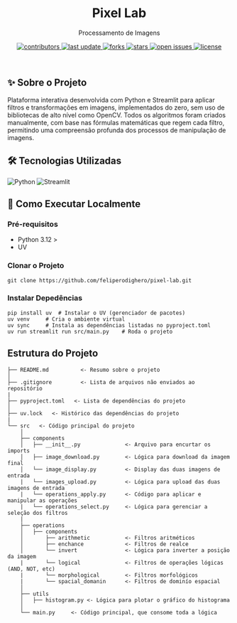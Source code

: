 <div align="center">

  <h1>Pixel Lab</h1>

  <p>
    Processamento de Imagens
  </p>

<p>
  <a href="https://github.com/feliperodighero/hotel-reservations/graphs/contributors">
    <img src="https://img.shields.io/github/contributors/feliperodighero/hotel-reservations" alt="contributors" />
  </a>
  <a href="">
    <img src="https://img.shields.io/github/last-commit/feliperodighero/hotel-reservations" alt="last update" />
  </a>
  <a href="https://github.com/feliperodighero/hotel-reservations/network/members">
    <img src="https://img.shields.io/github/forks/feliperodighero/hotel-reservations" alt="forks" />
  </a>
  <a href="https://github.com/feliperodighero/hotel-reservations/stargazers">
    <img src="https://img.shields.io/github/stars/feliperodighero/hotel-reservations" alt="stars" />
  </a>
  <a href="https://github.com/feliperodighero/hotel-reservations/issues/">
    <img src="https://img.shields.io/github/issues/feliperodighero/hotel-reservations" alt="open issues" />
  </a>
  <a href="https://github.com/feliperodighero/hotel-reservations/blob/master/LICENSE">
    <img src="https://img.shields.io/github/license/feliperodighero/hotel-reservations.svg" alt="license" />
  </a>
</p>
</div>
<br />

## ✨ Sobre o Projeto

Plataforma interativa desenvolvida com Python e Streamlit para aplicar filtros e transformações em imagens, implementados do zero, sem uso de bibliotecas de alto nível como OpenCV. Todos os algoritmos foram criados manualmente, com base nas fórmulas matemáticas que regem cada filtro, permitindo uma compreensão profunda dos processos de manipulação de imagens.

## 🛠 Tecnologias Utilizadas

<p>
  <img src="https://img.shields.io/badge/Python-3776AB?logo=python&logoColor=fff&style=for-the-badge" alt="Python" />
  <img src="https://img.shields.io/badge/Streamlit-FF4B4B?logo=streamlit&logoColor=fff&style=for-the-badge" alt="Streamlit" />
</p>


## 🚀 Como Executar Localmente

### Pré-requisitos

- Python 3.12 >
- UV

### Clonar o Projeto

`git clone https://github.com/feliperodighero/pixel-lab.git`

### Instalar Depedências

````
pip install uv  # Instalar o UV (gerenciador de pacotes)
uv venv     # Cria o ambiente virtual
uv sync     # Instala as dependências listadas no pyproject.toml
uv run streamlit run src/main.py    # Roda o projeto
````

## Estrutura do Projeto

```
├── README.md          <- Resumo sobre o projeto
│
├── .gitignore         <- Lista de arquivos não enviados ao repositório
|
├── pyproject.toml   <- Lista de dependências do projeto
│
├── uv.lock   <- Histórico das dependências do projeto
|
└── src   <- Código principal do projeto
    │
    ├── components
    │   ├── __init__.py              <- Arquivo para encurtar os imports
    │   ├── image_download.py        <- Lógica para download da imagem final
    │   └── image_display.py         <- Display das duas imagens de entrada
    |   └── images_upload.py         <- Lógica para upload das duas imagens de entrada
    |   └── operations_apply.py      <- Código para aplicar e manipular as operações
    |   └── operations_select.py     <- Lógica para gerenciar a seleção dos filtros
    |
    ├── operations
    │   ├── components
    │       ├── arithmetic           <- Filtros aritméticos
    │       ├── enchance             <- Filtros de realce
    │       └── invert               <- Lógica para inverter a posição da imagem
    |       └── logical              <- Filtros de operações lógicas (AND, NOT, etc)
    |       └── morphological        <- Filtros morfológicos
    |       └── spacial_domanin      <- Filtros de dominío espacial
    │
    ├── utils
    │   ├── histogram.py <- Lógica para plotar o gráfico do histograma
    │
    └── main.py     <- Código principal, que consome toda a lógica
```
